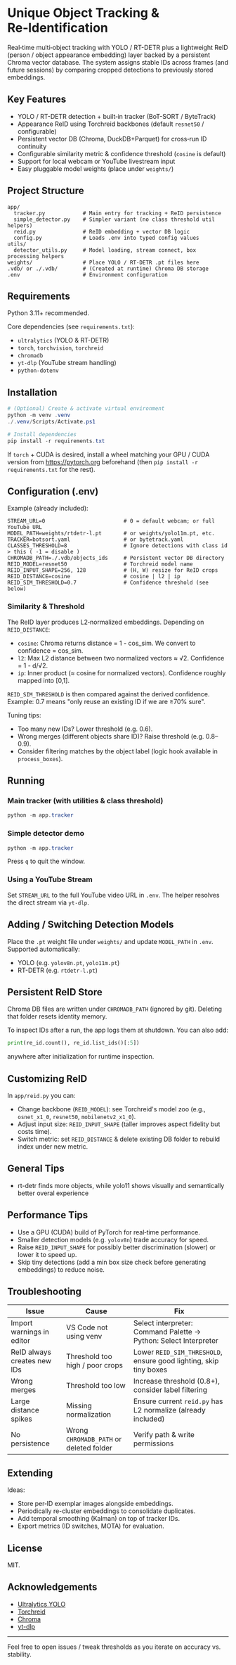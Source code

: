 # Unique Object Tracking & Re‑Identification

Real‑time multi‑object tracking with YOLO / RT-DETR plus a lightweight ReID (person / object appearance embedding) layer backed by a persistent Chroma vector database. The system assigns stable IDs across frames (and future sessions) by comparing cropped detections to previously stored embeddings.

## Key Features
- YOLO / RT-DETR detection + built‑in tracker (BoT-SORT / ByteTrack)
- Appearance ReID using Torchreid backbones (default `resnet50` / configurable)
- Persistent vector DB (Chroma, DuckDB+Parquet) for cross‑run ID continuity
- Configurable similarity metric & confidence threshold (`cosine` is default)
- Support for local webcam or YouTube livestream input
- Easy pluggable model weights (place under `weights/`)

## Project Structure
```
app/
  tracker.py            # Main entry for tracking + ReID persistence
  simple_detector.py    # Simpler variant (no class threshold util helpers)
  reid.py               # ReID embedding + vector DB logic
  config.py             # Loads .env into typed config values
utils/
  detector_utils.py     # Model loading, stream connect, box processing helpers
weights/                # Place YOLO / RT-DETR .pt files here
.vdb/ or ./.vdb/        # (Created at runtime) Chroma DB storage
.env                    # Environment configuration
```

## Requirements
Python 3.11+ recommended.

Core dependencies (see `requirements.txt`):
- `ultralytics` (YOLO & RT-DETR)
- `torch`, `torchvision`, `torchreid`
- `chromadb`
- `yt-dlp` (YouTube stream handling)
- `python-dotenv`

## Installation
```powershell
# (Optional) Create & activate virtual environment
python -m venv .venv
./.venv/Scripts/Activate.ps1

# Install dependencies
pip install -r requirements.txt
```
If `torch` + CUDA is desired, install a wheel matching your GPU / CUDA version from https://pytorch.org beforehand (then `pip install -r requirements.txt` for the rest).

## Configuration (.env)
Example (already included):
```
STREAM_URL=0                         # 0 = default webcam; or full YouTube URL
MODEL_PATH=weights/rtdetr-l.pt       # or weights/yolo11m.pt, etc. 
TRACKER=botsort.yaml                 # or bytetrack.yaml
CLASSES_THRESHOLD=8                  # Ignore detections with class id > this ( -1 = disable )
CHROMADB_PATH=./.vdb/objects_ids     # Persistent vector DB directory
REID_MODEL=resnet50                  # Torchreid model name
REID_INPUT_SHAPE=256, 128            # (H, W) resize for ReID crops
REID_DISTANCE=cosine                 # cosine | l2 | ip
REID_SIM_THRESHOLD=0.7               # Confidence threshold (see below)
```

### Similarity & Threshold
The ReID layer produces L2‑normalized embeddings. Depending on `REID_DISTANCE`:
- `cosine`: Chroma returns distance = 1 - cos_sim. We convert to confidence = cos_sim.
- `l2`: Max L2 distance between two normalized vectors ≈ √2. Confidence = 1 - d/√2.
- `ip`: Inner product (≈ cosine for normalized vectors). Confidence roughly mapped into [0,1].

`REID_SIM_THRESHOLD` is then compared against the derived confidence. Example: 0.7 means "only reuse an existing ID if we are ≥70% sure".

Tuning tips:
- Too many new IDs? Lower threshold (e.g. 0.6).
- Wrong merges (different objects share ID)? Raise threshold (e.g. 0.8–0.9).
- Consider filtering matches by the object label (logic hook available in `process_boxes`).

## Running
### Main tracker (with utilities & class threshold)
```powershell
python -m app.tracker
```
### Simple detector demo
```powershell
python -m app.tracker
```
Press `q` to quit the window.

### Using a YouTube Stream
Set `STREAM_URL` to the full YouTube video URL in `.env`. The helper resolves the direct stream via `yt-dlp`.

## Adding / Switching Detection Models
Place the `.pt` weight file under `weights/` and update `MODEL_PATH` in `.env`.
Supported automatically:
- YOLO (e.g. `yolov8n.pt`, `yolo11m.pt`)
- RT-DETR (e.g. `rtdetr-l.pt`)

## Persistent ReID Store
Chroma DB files are written under `CHROMADB_PATH` (ignored by git). Deleting that folder resets identity memory.

To inspect IDs after a run, the app logs them at shutdown. You can also add:
```python
print(re_id.count(), re_id.list_ids()[:5])
```
anywhere after initialization for runtime inspection.

## Customizing ReID
In `app/reid.py` you can:
- Change backbone (`REID_MODEL`): see Torchreid's model zoo (e.g., `osnet_x1_0`, `resnet50`, `mobilenetv2_x1_0`).
- Adjust input size: `REID_INPUT_SHAPE` (taller improves aspect fidelity but costs time).
- Switch metric: set `REID_DISTANCE` & delete existing DB folder to rebuild index under new metric.

## General Tips
- rt-detr finds more objects, while yolo11 shows visually and semantically better overal experience

## Performance Tips
- Use a GPU (CUDA) build of PyTorch for real‑time performance.
- Smaller detection models (e.g. `yolov8n`) trade accuracy for speed.
- Raise `REID_INPUT_SHAPE` for possibly better discrimination (slower) or lower it to speed up.
- Skip tiny detections (add a min box size check before generating embeddings) to reduce noise.

## Troubleshooting
| Issue | Cause | Fix |
|-------|-------|-----|
| Import warnings in editor | VS Code not using venv | Select interpreter: Command Palette → Python: Select Interpreter |
| ReID always creates new IDs | Threshold too high / poor crops | Lower `REID_SIM_THRESHOLD`, ensure good lighting, skip tiny boxes |
| Wrong merges | Threshold too low | Increase threshold (0.8+), consider label filtering |
| Large distance spikes | Missing normalization | Ensure current `reid.py` has L2 normalize (already included) |
| No persistence | Wrong `CHROMADB_PATH` or deleted folder | Verify path & write permissions |

## Extending
Ideas:
- Store per‑ID exemplar images alongside embeddings.
- Periodically re-cluster embeddings to consolidate duplicates.
- Add temporal smoothing (Kalman) on top of tracker IDs.
- Export metrics (ID switches, MOTA) for evaluation.

## License
MIT.

## Acknowledgements
- [Ultralytics YOLO](https://github.com/ultralytics/ultralytics)
- [Torchreid](https://github.com/KaiyangZhou/deep-person-reid)
- [Chroma](https://github.com/chroma-core/chroma)
- [yt-dlp](https://github.com/yt-dlp/yt-dlp)

---
Feel free to open issues / tweak thresholds as you iterate on accuracy vs. stability.
